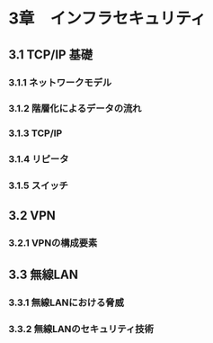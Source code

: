 # 3章　インフラセキュリティ
## 3.1 TCP/IP 基礎
### 3.1.1 ネットワークモデル
### 3.1.2 階層化によるデータの流れ
### 3.1.3 TCP/IP
### 3.1.4 リピータ
### 3.1.5 スイッチ

## 3.2 VPN
### 3.2.1 VPNの構成要素

## 3.3 無線LAN
### 3.3.1 無線LANにおける脅威
### 3.3.2 無線LANのセキュリティ技術
